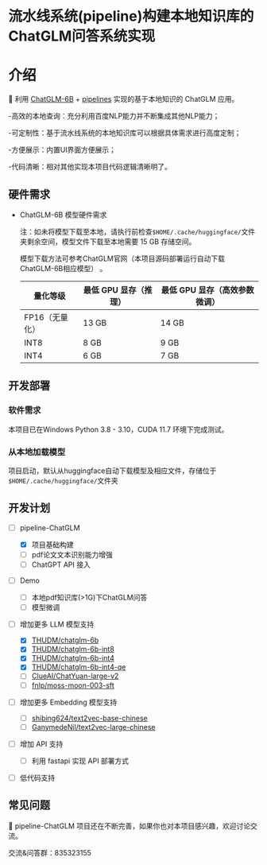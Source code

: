 # 流水线系统(pipeline)构建本地知识库的ChatGLM问答系统实现

# 介绍
🤖️ 利用 [ChatGLM-6B](https://github.com/THUDM/ChatGLM-6B) + [pipelines](https://github.com/PaddlePaddle) 实现的基于本地知识的 ChatGLM 应用。

-高效的本地查询：充分利用百度NLP能力并不断集成其他NLP能力；

-可定制性：基于流水线系统的本地知识库可以根据具体需求进行高度定制；

-方便展示：内置UI界面方便展示；

-代码清晰：相对其他实现本项目代码逻辑清晰明了。


## 硬件需求

- ChatGLM-6B 模型硬件需求

    注：如未将模型下载至本地，请执行前检查`$HOME/.cache/huggingface/`文件夹剩余空间，模型文件下载至本地需要 15 GB 存储空间。

    模型下载方法可参考ChatGLM官网（本项目源码部署运行自动下载ChatGLM-6B相应模型） 。
  
    | **量化等级**   | **最低 GPU 显存**（推理） | **最低 GPU 显存**（高效参数微调） |
    | -------------- | ------------------------- | --------------------------------- |
    | FP16（无量化） | 13 GB                     | 14 GB                             |
    | INT8           | 8 GB                     | 9 GB                             |
    | INT4           | 6 GB                      | 7 GB                              |


## 开发部署

### 软件需求

本项目已在Windows Python 3.8 - 3.10，CUDA 11.7 环境下完成测试。

### 从本地加载模型

项目启动，默认从huggingface自动下载模型及相应文件，存储位于`$HOME/.cache/huggingface/`文件夹

## 开发计划

- [ ] pipeline-ChatGLM
  - [x] 项目基础构建
  - [ ] pdf论文文本识别能力增强
  - [ ] ChatGPT API 接入
- [ ] Demo
  - [ ] 本地pdf知识库(>1G)下ChatGLM问答
  - [ ] 模型微调
- [ ] 增加更多 LLM 模型支持
  - [x] [THUDM/chatglm-6b](https://huggingface.co/THUDM/chatglm-6b)
  - [x] [THUDM/chatglm-6b-int8](https://huggingface.co/THUDM/chatglm-6b-int8)
  - [x] [THUDM/chatglm-6b-int4](https://huggingface.co/THUDM/chatglm-6b-int4)
  - [x] [THUDM/chatglm-6b-int4-qe](https://huggingface.co/THUDM/chatglm-6b-int4-qe)
  - [ ] [ClueAI/ChatYuan-large-v2](https://huggingface.co/ClueAI/ChatYuan-large-v2)
  - [ ] [fnlp/moss-moon-003-sft](https://huggingface.co/fnlp/moss-moon-003-sft)
- [ ] 增加更多 Embedding 模型支持
  - [ ] [shibing624/text2vec-base-chinese](https://huggingface.co/shibing624/text2vec-base-chinese)
  - [ ] [GanymedeNil/text2vec-large-chinese](https://huggingface.co/GanymedeNil/text2vec-large-chinese)
- [ ] 增加 API 支持
  - [ ] 利用 fastapi 实现 API 部署方式
- [ ] 低代码支持


## 常见问题

🎉 pipeline-ChatGLM 项目还在不断完善，如果你也对本项目感兴趣，欢迎讨论交流。 

交流&问答群：835323155



